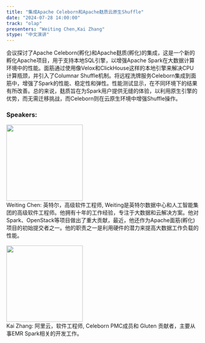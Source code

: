 ```yaml
---
title: "集成Apache Celeborn和Apache麸质云原生Shuffle"
date: "2024-07-28 14:00:00" 
track: "olap"
presenters: "Weiting Chen,Kai Zhang"
stype: "中文演讲"
---
```

会议探讨了Apache Celeborn(孵化)和Apache麸质(孵化)的集成，这是一个新的孵化Apache项目，用于支持本地SQL引擎，以增强Apache Spark在大数据计算环境中的性能。面筋通过使用像Velox和ClickHouse这样的本地引擎来解决CPU计算瓶颈，并引入了Columnar Shuffle机制。将远程洗牌服务Celeborn集成到面筋中，增强了Spark的性能、稳定性和弹性。性能测试显示，在不同环境下的结果有所改善。总的来说，麸质旨在为Spark用户提供无缝的体验，以利用原生引擎的优势，而无需迁移挑战，而Celeborn则在云原生环境中增强Shuffle操作。
 ### Speakers: 
 <img src="https://sessionize.com/image/e235-400o400o1-KjhshizwVAnsatfkEDJsxo.png" width="200" /><br>Weiting Chen:  英特尔，高级软件工程师, Weiting是英特尔数据中心和人工智能集团的高级软件工程师。他拥有十年的工作经验，专注于大数据和云解决方案。他对Spark、OpenStack等项目做出了重大贡献，最近，他还作为Apache面筋(孵化)项目的初始提交者之一。他的职责之一是利用硬件的潜力来提高大数据工作负载的性能。
 <br><br><img src="https://sessionize.com/image/d56d-400o400o1-hMjRZcgaxZsqgCwKRFAnG7.jpg" width="200" /><br>Kai Zhang:  阿里云，软件工程师, Celeborn PMC成员和 Gluten 贡献者，主要从事EMR Spark相关的开发工作。
 <br><br>